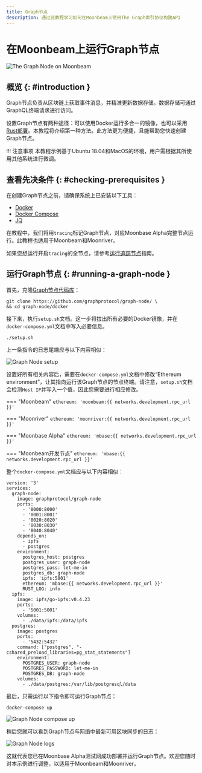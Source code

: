```yaml
---
title: Graph节点
description: 通过此教程学习如何在Moonbeam上使用The Graph索引协议构建API
---
```


# 在Moonbeam上运行Graph节点

![The Graph Node on Moonbeam](/images/node-operators/indexer-nodes/the-graph/the-graph-node-banner.png)

## 概览 {: #introduction } 

Graph节点负责从区块链上获取事件消息，并精准更新数据存储。数据存储可通过GraphQL终端请求进行访问。

设置Graph节点有两种途径：可以使用Docker运行多合一的镜像，也可以采用[Rust部署](https://github.com/graphprotocol/graph-node)。本教程将介绍第一种方法。此方法更为便捷，且能帮助您快速创建Graph节点。

!!! 注意事项
    本教程示例基于Ubuntu 18.04和MacOS的环境，用户需根据其所使用其他系统进行微调。

## 查看先决条件 {: #checking-prerequisites } 

在创建Graph节点之前，请确保系统上已安装以下工具：

 - [Docker](https://docs.docker.com/get-docker/)
 - [Docker Compose](https://docs.docker.com/compose/install/)
 - [JQ](https://stedolan.github.io/jq/download/)

在教程中，我们将用`tracing`标记Graph节点，对应Moonbase Alpha完整节点运行。此教程也适用于Moonbeam和Moonriver。

如果您想运行开启`tracing`的全节点，请参考[运行追踪节点](/node-operators/networks/tracing-node)指南。

## 运行Graph节点 {: #running-a-graph-node } 

首先，克隆[Graph节点代码库](https://github.com/graphprotocol/graph-node/)：

```
git clone https://github.com/graphprotocol/graph-node/ \
&& cd graph-node/docker
```

接下来，执行`setup.sh`文档。这一步将拉出所有必要的Docker镜像，并在`docker-compose.yml`文档中写入必要信息。

```
./setup.sh
```

上一条指令的日志尾端应与以下内容相似：

![Graph Node setup](/images/node-operators/indexer-nodes/the-graph/the-graph-node-1.png)

设置好所有相关内容后，需要在`docker-compose.yml`文档中修改“Ethereum environment”，让其指向运行该Graph节点的节点终端。请注意，`setup.sh`文档会检测`Host IP`并写入一个值，因此您需要进行相应修改。

=== "Moonbeam"
    ```
    ethereum: 'moonbeam:{{ networks.development.rpc_url }}'
    ```

=== "Moonriver"
    ```
    ethereum: 'moonriver:{{ networks.development.rpc_url }}'
    ```

=== "Moonbase Alpha"
    ```
    ethereum: 'mbase:{{ networks.development.rpc_url }}'
    ```

=== "Moonbeam开发节点"
    ```
    ethereum: 'mbase:{{ networks.development.rpc_url }}'
    ```

整个`docker-compose.yml`文档应与以下内容相似：

```
version: '3'
services:
  graph-node:
    image: graphprotocol/graph-node
    ports:
      - '8000:8000'
      - '8001:8001'
      - '8020:8020'
      - '8030:8030'
      - '8040:8040'
    depends_on:
      - ipfs
      - postgres
    environment:
      postgres_host: postgres
      postgres_user: graph-node
      postgres_pass: let-me-in
      postgres_db: graph-node
      ipfs: 'ipfs:5001'
      ethereum: 'mbase:{{ networks.development.rpc_url }}'
      RUST_LOG: info
  ipfs:
    image: ipfs/go-ipfs:v0.4.23
    ports:
      - '5001:5001'
    volumes:
      - ./data/ipfs:/data/ipfs
  postgres:
    image: postgres
    ports:
      - '5432:5432'
    command: ["postgres", "-cshared_preload_libraries=pg_stat_statements"]
    environment:
      POSTGRES_USER: graph-node
      POSTGRES_PASSWORD: let-me-in
      POSTGRES_DB: graph-node
    volumes:
      - ./data/postgres:/var/lib/postgresql/data
```

最后，只需运行以下指令即可运行Graph节点：

```
docker-compose up
```

![Graph Node compose up](/images/node-operators/indexer-nodes/the-graph/the-graph-node-2.png)

稍后您就可以看到Graph节点与网络中最新可用区块同步的日志：

![Graph Node logs](/images/node-operators/indexer-nodes/the-graph/the-graph-node-3.png)

这就代表您已在Moonbase Alpha测试网成功部署并运行Graph节点。欢迎您随时对本示例进行调整，以适用于Moonbeam和Moonriver。
